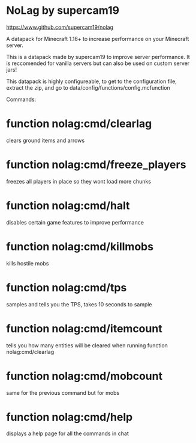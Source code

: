 # NoLag by supercam19
https://www.github.com/supercam19/nolag

A datapack for Minecraft 1.16+ to increase performance on your Minecraft server.

This is a datapack made by supercam19 to improve server performance. It is reccomended for vanilla servers but can also be used on custom server jars!

This datapack is highly configureable, to get to the configuration file, extract the zip, and go to data/config/functions/config.mcfunction

Commands:

# function nolag:cmd/clearlag 
clears ground items and arrows

# function nolag:cmd/freeze_players 
freezes all players in place so they wont load more chunks

# function nolag:cmd/halt 
disables certain game features to improve performance

# function nolag:cmd/killmobs 
kills hostile mobs

# function nolag:cmd/tps 
samples and tells you the TPS, takes 10 seconds to sample

# function nolag:cmd/itemcount 
tells you how many entities will be cleared when running function nolag:cmd/clearlag

# function nolag:cmd/mobcount 
same for the previous command but for mobs

# function nolag:cmd/help
displays a help page for all the commands in chat
